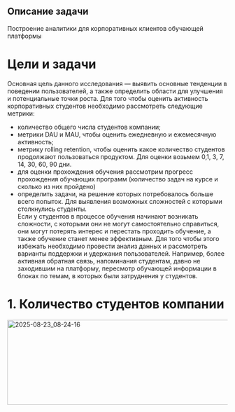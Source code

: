 ## Описание задачи
Построение аналитики для корпоративных клиентов обучающей платформы

# Цели и задачи
Основная цель данного исследования — выявить основные тенденции в поведении пользователей, а также определить области для улучшения и потенциальные точки роста.
Для того чтобы оценить активность корпоративных студентов необходимо рассмотреть следующие метрики:
- количество общего числа студентов компании;
- метрики DAU и MAU, чтобы оценить ежедневную и ежемесячную активность;
- метрику rolling retention, чтобы оценить какое количество студентов продолжают пользоваться продуктом. Для оценки возьмем 0,1, 3, 7, 14, 30, 60, 90 дни.
- для оценки прохождения обучения рассмотрим прогресс прохождения обучающих программ (количество задач на курсе и сколько из них пройдено)
- определить задачи, на решение которых потребовалось больше всего попыток. Для выявления возможных сложностей с которыми столкнулись студенты.  
Если у студентов в процессе обучения начинают возникать сложности, с которыми они не могут самостоятельно справиться, они могут потерять интерес и перестать проходить обучение, а также обучение станет менее эффективным. Для того чтобы этого избежать необходимо провести анализ данных и рассмотреть варианты поддержки и удержания пользователей. Например, более активная обратная связь, напоминания студентам, давно не заходившим на платформу, пересмотр обучающей информации в блоках по темам, в которых были затруднения у студентов.

# 1.	Количество студентов компании
<img width="522" height="194" alt="2025-08-23_08-24-16" src="https://github.com/user-attachments/assets/0a58ac98-4c1e-4720-a094-239e5d799eee" />
